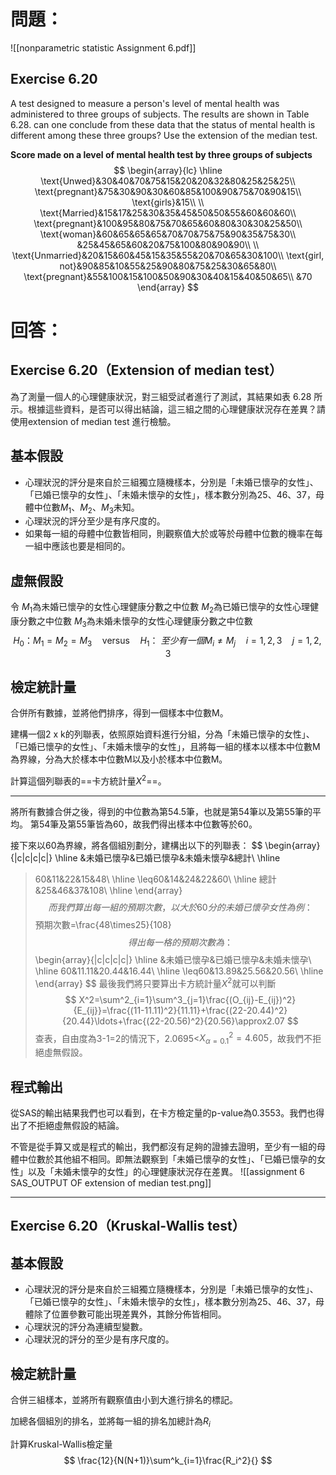 # 問題：
![[nonparametric statistic Assignment 6.pdf]]

## Exercise 6.20
A test designed to measure a person's level of mental health was administered to three groups of subjects. The results are shown in Table 6.28. can one conclude from these data that the status of mental health is different among these three groups? Use the extension of the median test.

**Score made on a level of mental health test by three groups of subjects**
$$
\begin{array}{lc}
\hline
\text{Unwed}&30&40&70&75&15&20&20&32&80&25&25&25\\
\text{pregnant}&75&30&90&30&60&85&100&90&75&70&90&15\\
\text{girls}&15\\
\\
\text{Married}&15&17&25&30&35&45&50&50&55&60&60&60\\
\text{pregnant}&100&95&80&75&70&65&60&80&30&30&25&50\\
\text{woman}&60&65&65&65&70&70&75&75&90&35&75&30\\
 &25&45&65&60&20&75&100&80&90&90\\
\\
\text{Unmarried}&20&15&60&45&15&35&55&20&70&65&30&100\\
\text{girl, not}&90&85&10&55&25&90&80&75&25&30&65&80\\
\text{pregnant}&55&100&15&100&50&90&30&40&15&40&50&65\\
 &70
\end{array}
$$
# 回答：
## Exercise 6.20（Extension of median test）
為了測量一個人的心理健康狀況，對三組受試者進行了測試，其結果如表 6.28 所示。根據這些資料，是否可以得出結論，這三組之間的心理健康狀況存在差異？請使用extension of median test 進行檢驗。

## 基本假設
- 心理狀況的評分是來自於三組獨立隨機樣本，分別是「未婚已懷孕的女性」、「已婚已懷孕的女性」、「未婚未懷孕的女性」，樣本數分別為25、46、37，母體中位數$M_1$、$M_2$、$M_3$未知。
- 心理狀況的評分至少是有序尺度的。
- 如果每一組的母體中位數皆相同，則觀察值大於或等於母體中位數的機率在每一組中應該也要是相同的。
## 虛無假設
令
$M_1$為未婚已懷孕的女性心理健康分數之中位數
$M_2$為已婚已懷孕的女性心理健康分數之中位數
$M_3$為未婚未懷孕的女性心理健康分數之中位數
$$
H_0\text{：}M_1=M_2=M_3\quad\text{versus}\quad H_1\text{： }至少有一個M_i\neq M_j \quad i=1,2,3\quad j=1,2,3
$$
## 檢定統計量
合併所有數據，並將他們排序，得到一個樣本中位數M。

建構一個2 x k的列聯表，依照原始資料進行分組，分為「未婚已懷孕的女性」、「已婚已懷孕的女性」、「未婚未懷孕的女性」，且將每一組的樣本以樣本中位數M為界線，分為大於樣本中位數M以及小於樣本中位數M。

計算這個列聯表的==卡方統計量$X^2$==。
- - -
將所有數據合併之後，得到的中位數為第54.5筆，也就是第54筆以及第55筆的平均。
第54筆及第55筆皆為60，故我們得出樣本中位數等於60。

接下來以60為界線，將各個組別劃分，建構出以下的列聯表：
$$
\begin{array}{|c|c|c|c|}
\hline
 &未婚已懷孕&已婚已懷孕&未婚未懷孕&總計\\
 \hline
 >60&11&22&15&48\\
 \hline
 \leq60&14&24&22&60\\
 \hline
 總計&25&46&37&108\\
 \hline
\end{array}
$$
而我們算出每一組的預期次數，以大於60分的未婚已懷孕女性為例：
$$
預期次數=\frac{48\times25}{108}
$$
得出每一格的預期次數為：
$$
\begin{array}{|c|c|c|c|}
\hline
 &未婚已懷孕&已婚已懷孕&未婚未懷孕\\
 \hline
 >60&11.11&20.44&16.44\\
 \hline
 \leq60&13.89&25.56&20.56\\
 \hline
\end{array}
$$
最後我們將只要算出卡方統計量$X^2$就可以判斷
$$
X^2=\sum^2_{i=1}\sum^3_{j=1}\frac{(O_{ij}-E_{ij})^2}{E_{ij}}=\frac{(11-11.11)^2}{11.11}+\frac{(22-20.44)^2}{20.44}\ldots+\frac{(22-20.56)^2}{20.56}\approx2.07
$$
查表，自由度為3-1=2的情況下，2.0695<$X^2_{\alpha=0.1}=4.605$，故我們不拒絕虛無假設。

## 程式輸出
從SAS的輸出結果我們也可以看到，在卡方檢定量的p-value為0.3553。我們也得出了不拒絕虛無假設的結論。

不管是從手算又或是程式的輸出，我們都沒有足夠的證據去證明，至少有一組的母體中位數於其他組不相同。即無法觀察到「未婚已懷孕的女性」、「已婚已懷孕的女性」以及「未婚未懷孕的女性」的心理健康狀況存在差異。
![[assignment 6 SAS_OUTPUT OF extension of median test.png]]

- - -
## Exercise 6.20（Kruskal-Wallis test）
## 基本假設
- 心理狀況的評分是來自於三組獨立隨機樣本，分別是「未婚已懷孕的女性」、「已婚已懷孕的女性」、「未婚未懷孕的女性」，樣本數分別為25、46、37，母體除了位置參數可能出現差異外，其餘分佈皆相同。
- 心理狀況的評分為連續型變數。
- 心理狀況的評分的至少是有序尺度的。
## 檢定統計量
合併三組樣本，並將所有觀察值由小到大進行排名的標記。

加總各個組別的排名，並將每一組的排名加總計為$R_i$

計算Kruskal-Wallis檢定量
$$
\frac{12}{N(N+1)}\sum^k_{i=1}\frac{R_i^2}{}
$$